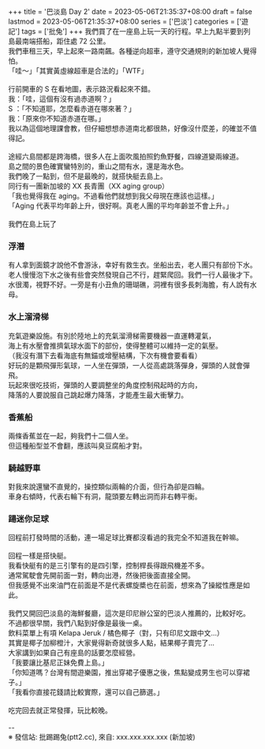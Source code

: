 +++
title = '巴淡島 Day 2'
date = 2023-05-06T21:35:37+08:00
draft = false
lastmod = 2023-05-06T21:35:37+08:00
series = ['巴淡']
categories = ['遊記']
tags = ['批兔']
+++
我們買了在一座島上玩一天的行程。早上九點半要到列島最南端搭船，距住處 72 公里。<br>
我們車租三天，早上起來一路南飆。各種逆向超車，遵守交通規則的新加坡人覺得怕。<br>
「哇～」「其實黃虛線超車是合法的」「WTF」<br>
<br>
行前開車的 S 在看地圖，表示路況看起來不錯。<br>
我：「哇，這個有沒有過赤道啊？」<br>
S ：「不知道耶，怎麼看赤道在哪來著？」<br>
我：「原來你不知道赤道在哪。」<br>
我以為這個地理課會教，但仔細想想赤道南北都很熱，好像沒什麼差，的確並不值得記。<br>
<br>
途經六島間都是跨海橋，很多人在上面吹風拍照釣魚野餐，四線道變兩線道。<br>
島之間的景色確實蠻特別的，重山之間有水，還是海水色。<br>
我們晚了一點到，但不是最晚的，就搭快艇去島上。<br>
同行有一團新加坡的 XX 長青團（XX aging group）<br>
「我也覺得我在 aging。不過看他們就想到我父母現在應該也這樣。」<br>
「Aging 代表平均年齡上升，很好啊。真老人團的平均年齡並不會上升。」<br>
<br>
我們在島上玩了<br>
### 浮潛 
有人拿到面鏡才說他不會游泳，幸好有救生衣。坐船出去，老人團只有部份下水。<br>
老人慢慢泡下水之後有些會突然發現自己不行，趕緊爬回。我們一行人最後才下。<br>
水很濁，視野不好。一旁是有小丑魚的珊瑚礁，洞裡有很多長刺海膽，有人說有水母。
### 水上溜滑梯 
充氣遊樂設施。有別於陸地上的充氣溜滑梯需要機器一直運轉灌氣，<br>
海上有水壓會推擠氣球水面下的部份，使得整體可以維持一定的氣壓。<br>
（我沒有潛下去看海底有無錨或增壓結構，下次有機會要看看）<br>
好玩的是顆飛彈形氣球，一人坐在彈頭，一人從高處跳落彈身，彈頭的人就會彈飛。<br>
玩起來很吃技術，彈頭的人要調整坐的角度控制飛起時的方向，<br>
降落的人要說服自己跳起爆力降落，才能產生最大衝擊力。<br>
### 香蕉船 
兩條香蕉並在一起，夠我們十二個人坐。<br>
但這種船型並不會翻，應該叫臭豆腐船才對。<br>
### 騎越野車 
對我來說還蠻不直覺的，操控類似兩輪的介面，但行為卻是四輪。<br>
車身右傾時，代表右輪下有洞，龍頭要左轉出洞而非右轉平衡。<br>
### 踼迷你足球 
回程前打發時間的活動，連一場足球比賽都沒看過的我完全不知道我在幹嘛。<br>
<br>
回程一樣是搭快艇。<br>
我看快艇有的是三引擎有的是四引擎，控制桿長得跟飛機差不多。<br>
通常駕駛會先開前面一對，轉向出港，然後把後面直接全開。<br>
但我感覺不出來油門在前面是不是代表螺旋槳也在前面，想來為了操縱性應是如此。<br>
<br>
我們又開回巴淡島的海鮮餐廳，這次是印尼辦公室的巴淡人推薦的，比較好吃。<br>
不過都很早關，我們八點到好像是最後一桌。<br>
飲料菜單上有項 Kelapa Jeruk / 橘色椰子（對，只有印尼文跟中文…）<br>
其實是椰子加柳橙汁，大家覺得新奇就很多人點，結果椰子賣完了…<br>
大家講到如果自己有座島的話要怎麼經營。<br>
「我要讓比基尼正妹免費上島。」<br>
「你知道嗎？台灣有間遊樂園，推出穿裙子優惠之後，焦點變成男生也可以穿裙子。」<br>
「我看你直接花錢請比較實際，還可以自己篩選。」<br>
<br>
吃完回去就正常發揮，玩比較晚。<br>
<br>
--<br>
※ 發信站: 批踢踢兔(ptt2.cc), 來自: xxx.xxx.xxx.xxx (新加坡)<br>
